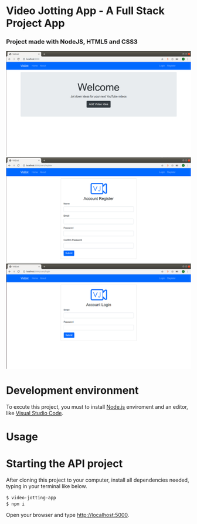 # Video Jotting App - A Full Stack Project App 

### Project made with NodeJS, HTML5 and CSS3

<img src="https://github.com/eltonlazzarin/video-jotting-app/blob/master/mainpage.png">

<img src="https://github.com/eltonlazzarin/video-jotting-app/blob/master/register.png">

<img src="https://github.com/eltonlazzarin/video-jotting-app/blob/master/login.png">


# Development environment

To excute this project, you must to install [Node.js](https://nodejs.org) enviroment and an editor, like [Visual Studio Code](https://code.visualstudio.com/).


# Usage

# Starting the API project

After cloning this project to your computer, install all dependencies needed, typing in your terminal like below.

```sh
$ video-jotting-app
$ npm i
```

Open your browser and type [http://localhost:5000](http://localhost:5000).

